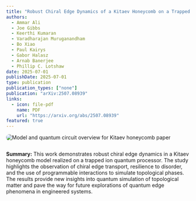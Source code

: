 ```yaml
---
title: "Robust Chiral Edge Dynamics of a Kitaev Honeycomb on a Trapped Ion Processor"
authors:
  - Ammar Ali
  - Joe Gibbs
  - Keerthi Kumaran
  - Varadharajan Muruganandham
  - Bo Xiao
  - Paul Kairys
  - Gabor Halasz
  - Arnab Banerjee
  - Phillip C. Lotshaw
date: 2025-07-01
publishDate: 2025-07-01
type: publication
publication_types: ["none"]
publication: "arXiv:2507.08939"
links:
  - icon: file-pdf
    name: PDF
    url: "https://arxiv.org/abs/2507.08939"
featured: true
---
```




<img src="/uploads/kitaev-overview.png" alt="Model and quantum circuit overview for Kitaev honeycomb paper" style="max-width: 600px; border-radius: 8px; margin-bottom: 1em;" />

**Summary:**
This work demonstrates robust chiral edge dynamics in a Kitaev honeycomb model realized on a trapped ion quantum processor. The study highlights the observation of chiral edge transport, resilience to disorder, and the use of programmable interactions to simulate topological phases. The results provide new insights into quantum simulation of topological matter and pave the way for future explorations of quantum edge phenomena in engineered systems.
